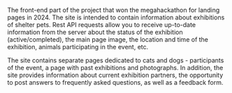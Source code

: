 The front-end part of the project that won the megahackathon for landing pages in 2024. The site is intended to contain information about exhibitions of shelter pets. Rest API requests allow you to receive up-to-date information from the server about the status of the exhibition (active/completed), the main page image, the location and time of the exhibition, animals participating in the event, etc.

The site contains separate pages dedicated to cats and dogs - participants of the event, a page with past exhibitions and photographs. In addition, the site provides information about current exhibition partners, the opportunity to post answers to frequently asked questions, as well as a feedback form.
